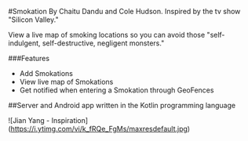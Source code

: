 #Smokation
By Chaitu Dandu and Cole Hudson.
Inspired by the tv show "Silicon Valley."

View a live map of smoking locations so you can avoid those "self-indulgent, self-destructive, negligent monsters."


###Features
* Add Smokations
* View live map of Smokations
* Get notified when entering a Smokation through GeoFences


##Server and Android app written in the Kotlin programming language

![Jian Yang - Inspiration]
(https://i.ytimg.com/vi/k_fRQe_FgMs/maxresdefault.jpg)
